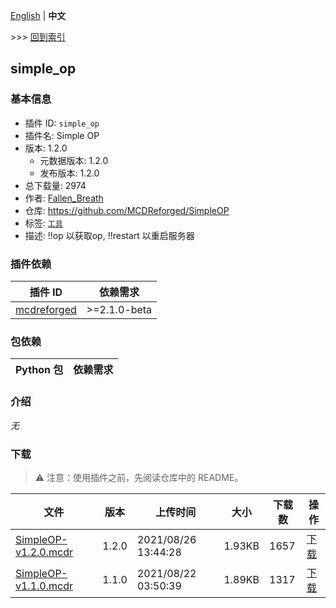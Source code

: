 [English](readme.md) | **中文**

\>\>\> [回到索引](/readme-zh_cn.md)

## simple_op

### 基本信息

- 插件 ID: `simple_op`
- 插件名: Simple OP
- 版本: 1.2.0
  - 元数据版本: 1.2.0
  - 发布版本: 1.2.0
- 总下载量: 2974
- 作者: [Fallen_Breath](https://github.com/Fallen-Breath)
- 仓库: https://github.com/MCDReforged/SimpleOP
- 标签: [`工具`](/labels/tool/readme-zh_cn.md)
- 描述: !!op 以获取op, !!restart 以重启服务器

### 插件依赖

| 插件 ID | 依赖需求 |
| --- | --- |
| [mcdreforged](https://github.com/Fallen-Breath/MCDReforged) | \>=2.1.0-beta |

### 包依赖

| Python 包 | 依赖需求 |
| --- | --- |

### 介绍

*无*

### 下载

> :warning: 注意：使用插件之前，先阅读仓库中的 README。

| 文件 | 版本 | 上传时间 | 大小 | 下载数 | 操作 |
| --- | --- | --- | --- | --- | --- |
| [SimpleOP-v1.2.0.mcdr](https://github.com/MCDReforged/SimpleOP/releases/tag/v1.2.0) | 1.2.0 | 2021/08/26 13:44:28 | 1.93KB | 1657 | [下载](https://github.com/MCDReforged/SimpleOP/releases/download/v1.2.0/SimpleOP-v1.2.0.mcdr) |
| [SimpleOP-v1.1.0.mcdr](https://github.com/MCDReforged/SimpleOP/releases/tag/v1.1.0) | 1.1.0 | 2021/08/22 03:50:39 | 1.89KB | 1317 | [下载](https://github.com/MCDReforged/SimpleOP/releases/download/v1.1.0/SimpleOP-v1.1.0.mcdr) |

